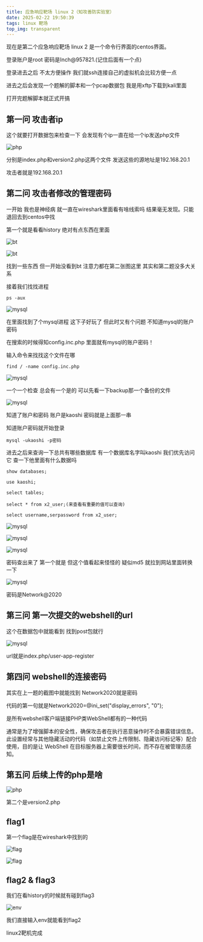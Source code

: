 ```yaml
---
title: 应急响应靶场 linux 2（知攻善防实验室）
date: 2025-02-22 19:50:39
tags: linux 靶场
top_img: transparent
---
```

现在是第二个应急响应靶场 linux 2 是一个命令行界面的centos界面。

登录账户是root 密码是Inch@957821.(记住后面有一个点)

登录进去之后 不太方便操作 我们就ssh连接自己的虚拟机会比较方便一点

进去之后会发现一个题解的脚本和一个pcap数据包 我是用xftp下载到kali里面

打开完题解脚本就正式开搞

## 第一问 攻击者ip
这个就要打开数据包来检查一下 会发现有个ip一直在给一个ip发送php文件

![php](/images/应急响应靶场-linux-2（知攻善防实验室）/2php.png)

分别是index.php和version2.php这两个文件 发送这些的源地址是192.168.20.1

攻击者就是192.168.20.1

## 第二问 攻击者修改的管理密码
一开始 我也是神经病 就一直在wireshark里面看有啥线索吗 结果毫无发现。只能退回去到centos中找

第一个就是看看history 绝对有点东西在里面

![bt](/images/应急响应靶场-linux-2（知攻善防实验室）/bt.png)

![bt](/images/应急响应靶场-linux-2（知攻善防实验室）/api1.png)

找到一些东西 但一开始没看到bt 注意力都在第二张图这里 其实和第二题没多大关系

接着我们找找进程

```
ps -aux
```

![mysql](/images/应急响应靶场-linux-2（知攻善防实验室）/mysql.png)

在里面找到了个mysql进程 这下子好玩了 但此时又有个问题 不知道mysql的账户密码

在搜索的时候得知config.inc.php 里面就有mysql的账户密码！

输入命令来找找这个文件在哪

```
find / -name config.inc.php
```

![mysql](/images/应急响应靶场-linux-2（知攻善防实验室）/soumingzi.png)

一个一个检查 总会有一个是的 可以先看一下backup那一个备份的文件

![mysql](/images/应急响应靶场-linux-2（知攻善防实验室）/smima.png)

知道了账户和密码 账户是kaoshi 密码就是上面那一串

知道账户密码就开始登录

```
mysql -ukaoshi -p密码
```

进去之后来查询一下总共有哪些数据库 有一个数据库名字叫kaoshi 我们优先访问它 查一下他里面有什么数据吗

```
show databases;

use kaoshi;

select tables;

select * from x2_user;(来查看有重要的值可以查询)

select username,serpassword from x2_user;
```
![mysql](/images/应急响应靶场-linux-2（知攻善防实验室）/mysql1.5.png)

![mysql](/images/应急响应靶场-linux-2（知攻善防实验室）/tables.png)

![mysql](/images/应急响应靶场-linux-2（知攻善防实验室）/mysql2.png)

密码查出来了 第一个就是 但这个值看起来怪怪的 疑似md5 就拉到网站里面转换一下

![mysql](/images/应急响应靶场-linux-2（知攻善防实验室）/mimamd.png)

密码是Network@2020

## 第三问 第一次提交的webshell的url
这个在数据包中就能看到 找到post包就行

![mysql](/images/应急响应靶场-linux-2（知攻善防实验室）/pa0.png)

url就是index.php/user-app-register

## 第四问 webshell的连接密码
其实在上一题的截图中就能找到 Network2020就是密码

代码的第一句就是Network2020=@ini_set("display_errors", "0");

是所有webshell客户端链接PHP类WebShell都有的一种代码 

通常是为了增强脚本的安全性，确保攻击者在执行恶意操作时不会暴露错误信息。此设置经常与其他隐藏活动的代码（如禁止文件上传限制、隐藏访问标记等）配合使用，目的是让 WebShell 在目标服务器上需要很长时间，而不存在被管理员感知。



## 第五问 后续上传的php是啥
![php](/images/应急响应靶场-linux-2（知攻善防实验室）/2php.png)

第二个是version2.php

## flag1
第一个flag是在wireshark中找到的 

![flag](/images/应急响应靶场-linux-2（知攻善防实验室）/flag0.1.png)

![flag](/images/应急响应靶场-linux-2（知攻善防实验室）/flag1.png)


## flag2 & flag3
我们在看history的时候就有碰到flag3

![env](/images/应急响应靶场-linux-2（知攻善防实验室）/env.png)

我们直接输入env就能看到flag2

linux2靶机完成 
